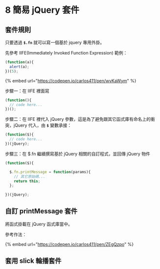 # 8 簡易 jQuery 套件

## &#x20;套件規則

只要透過 **`$.fn`** 就可以寫一個基於 jquery 專用外掛。

先參考 IIFE(Immediately Invoked Function Expression) 範例：

```javascript
(function(a){
  alert(a);
})(5);
```

{% embed url="https://codepen.io/carlos411/pen/wvKaWym" %}





步驟一：在 IIFE 裡面寫

```javascript
(function(){
  // code here...
})();
```



步驟二：在 IIFE 裡代入 jQuery 參數，這是為了避免跟其它函式庫有命名上的衝突，jQuery 代入，由 **`$`** 變數承接：

```javascript
(function($){
  // code here...
})(jQuery);
```



步驟三：在 $.fn 繼續撰寫基於 jQuery 相關的自訂程式，並回傳 jQuery 物件

```javascript
(function($){

  $.fn.printMessage = function(params){
    // 其它原始碼...
    return this;
  };
  
})(jQuery);
```



## 自訂 printMessage 套件

將函式掛載在 jQuery 函式庫當中。

參考作法：

{% embed url="https://codepen.io/carlos411/pen/ZEgQzpo" %}



## 套用 slick 輪播套件



